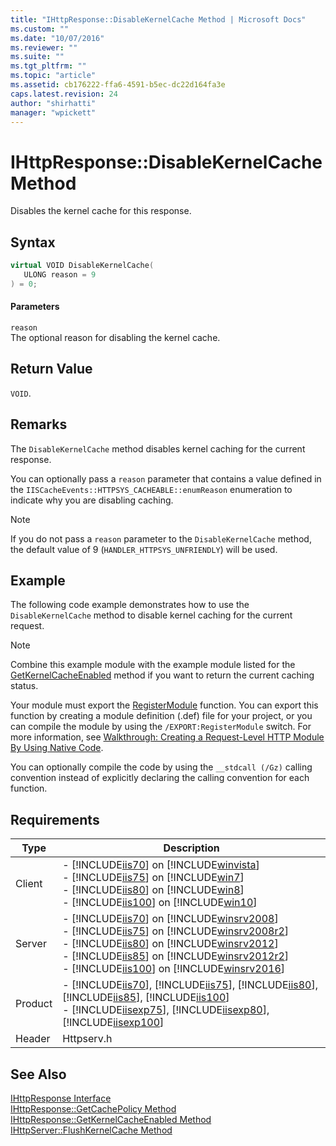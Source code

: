 ```yaml
---
title: "IHttpResponse::DisableKernelCache Method | Microsoft Docs"
ms.custom: ""
ms.date: "10/07/2016"
ms.reviewer: ""
ms.suite: ""
ms.tgt_pltfrm: ""
ms.topic: "article"
ms.assetid: cb176222-ffa6-4591-b5ec-dc22d164fa3e
caps.latest.revision: 24
author: "shirhatti"
manager: "wpickett"
---
```

# IHttpResponse::DisableKernelCache Method
Disables the kernel cache for this response.  
  
## Syntax  
  
```cpp  
virtual VOID DisableKernelCache(  
   ULONG reason = 9  
) = 0;  
```  
  
#### Parameters  
 `reason`  
 The optional reason for disabling the kernel cache.  
  
## Return Value  
 `VOID`.  
  
## Remarks  
 The `DisableKernelCache` method disables kernel caching for the current response.  
  
 You can optionally pass a `reason` parameter that contains a value defined in the `IISCacheEvents::HTTPSYS_CACHEABLE::enumReason` enumeration to indicate why you are disabling caching.  
  
> [!NOTE]
>  If you do not pass a `reason` parameter to the `DisableKernelCache` method, the default value of 9 (`HANDLER_HTTPSYS_UNFRIENDLY`) will be used.  
  
## Example  
 The following code example demonstrates how to use the `DisableKernelCache` method to disable kernel caching for the current request.  
  
> [!NOTE]
>  Combine this example module with the example module listed for the [GetKernelCacheEnabled](../../../webdevelopment-reference\native-code-api\webdev-native-api-reference/ihttpresponse-getkernelcacheenabled-method.md) method if you want to return the current caching status.  
  
<!-- TODO: review snippet reference  [!CODE [IHttpResponseDisableKernelCache#1](IHttpResponseDisableKernelCache#1)]  -->  
  
 Your module must export the [RegisterModule](../../../webdevelopment-reference\native-code-api\webdev-native-api-reference/pfn-registermodule-function.md) function. You can export this function by creating a module definition (.def) file for your project, or you can compile the module by using the `/EXPORT:RegisterModule` switch. For more information, see [Walkthrough: Creating a Request-Level HTTP Module By Using Native Code](../../../webdevelopment-reference\native-code-development-overview\native-code-dev-overview/walkthrough-creating-a-request-level-http-module-by-using-native-code.md).  
  
 You can optionally compile the code by using the `__stdcall (/Gz)` calling convention instead of explicitly declaring the calling convention for each function.  
  
## Requirements  
  
|Type|Description|  
|----------|-----------------|  
|Client|-   [!INCLUDE[iis70](../../../wmi-provider/includes/iis70-md.md)] on [!INCLUDE[winvista](../../../wmi-provider/includes/winvista-md.md)]<br />-   [!INCLUDE[iis75](../../../wmi-provider/includes/iis75-md.md)] on [!INCLUDE[win7](../../../wmi-provider/includes/win7-md.md)]<br />-   [!INCLUDE[iis80](../../../wmi-provider/includes/iis80-md.md)] on [!INCLUDE[win8](../../../wmi-provider/includes/win8-md.md)]<br />-   [!INCLUDE[iis100](../../../wmi-provider/includes/iis100-md.md)] on [!INCLUDE[win10](../../../wmi-provider/includes/win10-md.md)]|  
|Server|-   [!INCLUDE[iis70](../../../wmi-provider/includes/iis70-md.md)] on [!INCLUDE[winsrv2008](../../../wmi-provider/includes/winsrv2008-md.md)]<br />-   [!INCLUDE[iis75](../../../wmi-provider/includes/iis75-md.md)] on [!INCLUDE[winsrv2008r2](../../../wmi-provider/includes/winsrv2008r2-md.md)]<br />-   [!INCLUDE[iis80](../../../wmi-provider/includes/iis80-md.md)] on [!INCLUDE[winsrv2012](../../../wmi-provider/includes/winsrv2012-md.md)]<br />-   [!INCLUDE[iis85](../../../wmi-provider/includes/iis85-md.md)] on [!INCLUDE[winsrv2012r2](../../../wmi-provider/includes/winsrv2012r2-md.md)]<br />-   [!INCLUDE[iis100](../../../wmi-provider/includes/iis100-md.md)] on [!INCLUDE[winsrv2016](../../../wmi-provider/includes/winsrv2016-md.md)]|  
|Product|-   [!INCLUDE[iis70](../../../wmi-provider/includes/iis70-md.md)], [!INCLUDE[iis75](../../../wmi-provider/includes/iis75-md.md)], [!INCLUDE[iis80](../../../wmi-provider/includes/iis80-md.md)], [!INCLUDE[iis85](../../../wmi-provider/includes/iis85-md.md)], [!INCLUDE[iis100](../../../wmi-provider/includes/iis100-md.md)]<br />-   [!INCLUDE[iisexp75](../../../webdevelopment-reference\native-code-api\webdev-native-api-reference/includes/iisexp75-md.md)], [!INCLUDE[iisexp80](../../../webdevelopment-reference\native-code-api\webdev-native-api-reference/includes/iisexp80-md.md)], [!INCLUDE[iisexp100](../../../webdevelopment-reference\native-code-api\webdev-native-api-reference/includes/iisexp100-md.md)]|  
|Header|Httpserv.h|  
  
## See Also  
 [IHttpResponse Interface](../../../webdevelopment-reference\native-code-api\webdev-native-api-reference/ihttpresponse-interface.md)   
 [IHttpResponse::GetCachePolicy Method](../../../webdevelopment-reference\native-code-api\webdev-native-api-reference/ihttpresponse-getcachepolicy-method.md)   
 [IHttpResponse::GetKernelCacheEnabled Method](../../../webdevelopment-reference\native-code-api\webdev-native-api-reference/ihttpresponse-getkernelcacheenabled-method.md)   
 [IHttpServer::FlushKernelCache Method](../../../webdevelopment-reference\native-code-api\webdev-native-api-reference/ihttpserver-flushkernelcache-method.md)